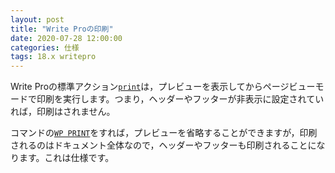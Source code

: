 ```yaml
---
layout: post
title: "Write Proの印刷"
date: 2020-07-28 12:00:00
categories: 仕様
tags: 18.x writepro
---
```


Write Proの標準アクション[``print``](https://doc.4d.com/4Dv17/4D/17/Using-4D-Write-Pro-standard-actions.200-3726284.ja.html#3611767)は，プレビューを表示してからページビューモードで印刷を実行します。つまり，ヘッダーやフッターが非表示に設定されていれば，印刷はされません。

コマンドの[``WP PRINT``](https://doc.4d.com/4Dv17/4D/17/WP-PRINT.301-3726306.ja.html)をすれば，プレビューを省略することができますが，印刷されるのはドキュメント全体なので，ヘッダーやフッターも印刷されることになります。これは仕様です。
